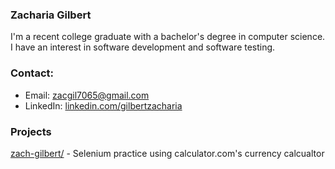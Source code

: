 ### Zacharia Gilbert

I'm a recent college graduate with a bachelor's degree in computer science. I have an interest in software development and software testing.

### Contact:

- Email: [zacgil7065@gmail.com](mailto:zacgil7065@gmail.com)
- LinkedIn: [linkedin.com/gilbertzacharia](https://www.linkedin.com/in/gilbertzacharia/)

### Projects

[zach-gilbert/](https://www.github.com/zach-gilbert/) - Selenium practice using calculator.com's currency calcualtor
